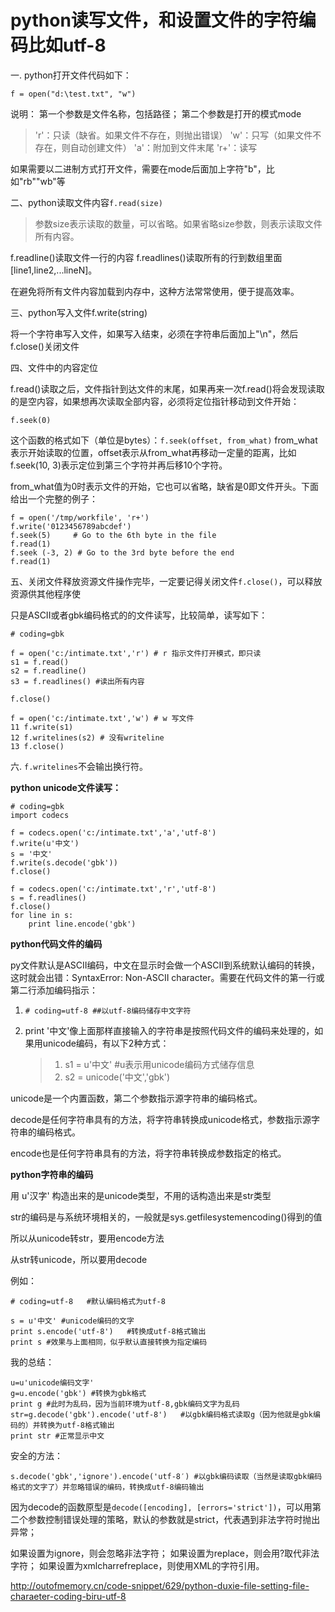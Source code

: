 # python读写文件，和设置文件的字符编码比如utf-8

一. python打开文件代码如下：

```
f = open("d:\test.txt", "w")
```

说明：
第一个参数是文件名称，包括路径；
第二个参数是打开的模式mode 

> 'r'：只读（缺省。如果文件不存在，则抛出错误）
> 'w'：只写（如果文件不存在，则自动创建文件）
> 'a'：附加到文件末尾
> 'r+'：读写 

如果需要以二进制方式打开文件，需要在mode后面加上字符"b"，比如"rb""wb"等 

二、python读取文件内容`f.read(size)`

> 参数size表示读取的数量，可以省略。如果省略size参数，则表示读取文件所有内容。

f.readline()读取文件一行的内容 f.readlines()读取所有的行到数组里面[line1,line2,...lineN]。

在避免将所有文件内容加载到内存中，这种方法常常使用，便于提高效率。 

三、python写入文件f.write(string) 

将一个字符串写入文件，如果写入结束，必须在字符串后面加上"\n"，然后f.close()关闭文件 

四、文件中的内容定位

f.read()读取之后，文件指针到达文件的末尾，如果再来一次f.read()将会发现读取的是空内容，如果想再次读取全部内容，必须将定位指针移动到文件开始：

```
f.seek(0)
```

这个函数的格式如下（单位是bytes）：`f.seek(offset, from_what)` from_what表示开始读取的位置，offset表示从from_what再移动一定量的距离，比如f.seek(10, 3)表示定位到第三个字符并再后移10个字符。

from_what值为0时表示文件的开始，它也可以省略，缺省是0即文件开头。下面给出一个完整的例子：

```
f = open('/tmp/workfile', 'r+')
f.write('0123456789abcdef')
f.seek(5)     # Go to the 6th byte in the file
f.read(1)        
f.seek (-3, 2) # Go to the 3rd byte before the end
f.read(1)
```

五、关闭文件释放资源文件操作完毕，一定要记得关闭文件`f.close()`，可以释放资源供其他程序使

只是ASCII或者gbk编码格式的的文件读写，比较简单，读写如下：

```
# coding=gbk

f = open('c:/intimate.txt','r') # r 指示文件打开模式，即只读
s1 = f.read()
s2 = f.readline()
s3 = f.readlines() #读出所有内容

f.close()

f = open('c:/intimate.txt','w') # w 写文件
11 f.write(s1)
12 f.writelines(s2) # 没有writeline
13 f.close()
```

六. `f.writelines`不会输出换行符。

**python unicode文件读写：**

```
# coding=gbk
import codecs

f = codecs.open('c:/intimate.txt','a','utf-8')
f.write(u'中文')
s = '中文'
f.write(s.decode('gbk'))
f.close()

f = codecs.open('c:/intimate.txt','r','utf-8')
s = f.readlines()
f.close()
for line in s:
    print line.encode('gbk')
```

**python代码文件的编码**

py文件默认是ASCII编码，中文在显示时会做一个ASCII到系统默认编码的转换，这时就会出错：SyntaxError: Non-ASCII character。需要在代码文件的第一行或第二行添加编码指示：

1. `# coding=utf-8 ##以utf-8编码储存中文字符`

2. print '中文'像上面那样直接输入的字符串是按照代码文件的编码来处理的，如果用unicode编码，有以下2种方式：

   > 1. s1 = u'中文' #u表示用unicode编码方式储存信息
   > 2. s2 = unicode('中文','gbk')

unicode是一个内置函数，第二个参数指示源字符串的编码格式。

decode是任何字符串具有的方法，将字符串转换成unicode格式，参数指示源字符串的编码格式。

encode也是任何字符串具有的方法，将字符串转换成参数指定的格式。

**python字符串的编码**

用 u'汉字' 构造出来的是unicode类型，不用的话构造出来是str类型 

str的编码是与系统环境相关的，一般就是sys.getfilesystemencoding()得到的值 

所以从unicode转str，要用encode方法 

从str转unicode，所以要用decode

例如：

```
# coding=utf-8   #默认编码格式为utf-8

s = u'中文' #unicode编码的文字
print s.encode('utf-8')   #转换成utf-8格式输出 
print s #效果与上面相同，似乎默认直接转换为指定编码
```

我的总结：

```
u=u'unicode编码文字'
g=u.encode('gbk') #转换为gbk格式
print g #此时为乱码，因为当前环境为utf-8,gbk编码文字为乱码
str=g.decode('gbk').encode('utf-8')   #以gbk编码格式读取g（因为他就是gbk编码的）并转换为utf-8格式输出
print str #正常显示中文
```

安全的方法：

```
s.decode('gbk','ignore').encode('utf-8′) #以gbk编码读取（当然是读取gbk编码格式的文字了）并忽略错误的编码，转换成utf-8编码输出 
```

因为decode的函数原型是`decode([encoding], [errors='strict'])`，可以用第二个参数控制错误处理的策略，默认的参数就是strict，代表遇到非法字符时抛出异常； 

如果设置为ignore，则会忽略非法字符； 
如果设置为replace，则会用?取代非法字符； 
如果设置为xmlcharrefreplace，则使用XML的字符引用。

http://outofmemory.cn/code-snippet/629/python-duxie-file-setting-file-charaeter-coding-biru-utf-8

